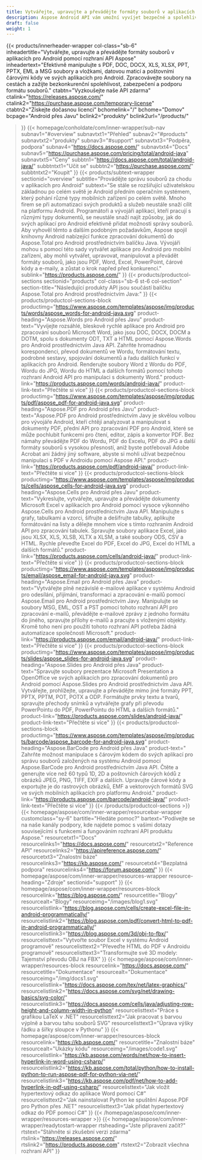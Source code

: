 ```yaml
---
title: Vytvářejte, upravujte a převádějte formáty souborů v aplikacích pro Android
description: Aspose Android API vám umožní vyvíjet bezpečné a spolehlivé aplikace pro Android pro zpracování PDF, wordových dokumentů, tabulek, prezentací, čárových kódů a e-mailů.
draft: false
weight: 1
---
```

{{< products/innerheader-wrapper col-class="sb-6"
  inheadertitle="Vytvářejte, upravujte a převádějte formáty souborů v aplikacích pro Android pomocí rozhraní API Aspose"
  inheadertext="Efektivně manipulujte s PDF, DOC, DOCX, XLS, XLSX, PPT, PPTX, EML a MSG soubory a vložkami, datovou maticí a poštovními čárovými kódy ve svých aplikacích pro Android. Zpracovávejte soubory na cestách a zažijte bezkonkurenční spolehlivost, zabezpečení a podporu formátu souborů."
  ctabtn="Vyzkoušejte naše API zdarma"
  ctalink="https://releases.aspose.com/"
  ctalink2="https://purchase.aspose.com/temporary-license"
  ctabtn2="Získejte dočasnou licenci"
  bchomelink="/"
  bchome="Domov"
  bcpage="Android přes Javu"
  bclink2="produkty"
  bclink2url="/products/"
>}}
  {{< homepage/conholdate/com/inner-wrapper/sub-nav 
subnav1="#overview"
subnavtxt1="Přehled" 
subnav2="#products"
subnavtxt2="produkty" 
subnav3="#support"
subnavtxt3="Podpěra, podpora" 
subnav4="https://docs.aspose.com/"
subnavtxt4="Docs" 
subnav5="https://purchase.aspose.com/pricing/total/android-java"
subnavtxt5="Ceny" 
subbtn1="https://docs.aspose.com/total/android-java/"
subbtntxt1="Učit se"
subbtn2="https://purchase.aspose.com/"
subbtntxt2="Koupit"
>}}
   {{< products/subtext-wrapper
   sectionid="overview" 
   subtitle="Provádějte správu souborů za chodu v aplikacích pro Android"
   subtext="Se stále se rozšiřující uživatelskou základnou po celém světě je Android předním operačním systémem, který pohání různé typy mobilních zařízení po celém světě. Mnoho firem se při automatizaci svých produktů a služeb neustále snaží cílit na platformu Android. Programátoři a vývojáři aplikací, kteří pracují s různými typy dokumentů, se neustále snaží najít způsoby, jak do svých aplikací pro Android efektivně přidat možnosti správy souborů. Aby vyhověl těmto a dalším podobným požadavkům, Aspose spojil knihovny Android nabízející funkce zpracování dokumentů do Aspose.Total pro Android prostřednictvím balíčku Java. Vývojáři mohou s pomocí této sady vytvářet aplikace pro Android pro mobilní zařízení, aby mohli vytvářet, upravovat, manipulovat a převádět formáty souborů, jako jsou PDF, Word, Excel, PowerPoint, čárové kódy a e-maily, a zůstat o krok napřed před konkurencí."
   sublink="https://products.aspose.com/"
>}} 
{{< products/productcol-sections
sectionid="products" 
col-class="sb-6 st-6 col-section"
section-title="Následující produkty API jsou součástí balíčku Aspose.Total pro Android prostřednictvím Java:"
>}}
{{< products/productcol-sections-block
productimg="https://www.aspose.com/templates/aspose/img/products/words/aspose_words-for-android-java.svg"
product-heading="Aspose.Words pro Android přes Javu"
product-text="Vyvíjejte rozsáhlé, bleskově rychlé aplikace pro Android pro zpracování souborů Microsoft Word, jako jsou DOC, DOCX, DOCM a DOTM, spolu s dokumenty ODT, TXT a HTML pomocí Aspose.Words pro Android prostřednictvím Java API. Zahrňte hromadnou korespondenci, převod dokumentů ve Wordu, formátování textu, podrobné sestavy, spojování dokumentů a řadu dalších funkcí v aplikacích pro Android. Renderujte soubory Word z Wordu do PDF, Wordu do JPG, Wordu do HTML a dalších formátů pomocí tohoto rozhraní Android API pro manipulaci s dokumenty Word."
product-link="https://products.aspose.com/words/android-java/" 
product-link-text="Přečtěte si více"
>}}
{{< products/productcol-sections-block
productimg="https://www.aspose.com/templates/aspose/img/products/pdf/aspose_pdf-for-android-java.svg"
product-heading="Aspose.PDF pro Android přes Javu"
product-text="Aspose.PDF pro Android prostřednictvím Javy je skvělou volbou pro vývojáře Android, kteří chtějí analyzovat a manipulovat s dokumenty PDF, přední API pro zpracování PDF pro Android, které se může pochlubit funkcemi pro čtení, editor, zápis a konvertor PDF. Bez námahy převádějte PDF do Wordu, PDF do Excelu, PDF do JPG a další formáty souborů s vysokou přesností, aniž byste potřebovali Adobe Acrobat ani žádný jiný software, abyste si mohli užívat bezpečnou manipulaci s PDF v Androidu pomocí Aspose API."
product-link="https://products.aspose.com/pdf/android-java/" 
product-link-text="Přečtěte si více"
>}}
{{< products/productcol-sections-block
productimg="https://www.aspose.com/templates/aspose/img/products/cells/aspose_cells-for-android-java.svg"
product-heading="Aspose.Cells pro Android přes Javu"
product-text="Vykreslujte, vytvářejte, upravujte a převádějte dokumenty Microsoft Excel v aplikacích pro Android pomocí vysoce výkonného Aspose.Cells pro Android prostřednictvím Java API. Manipulujte s grafy, tabulkami a vzorci, šifrujte a dešifrujte tabulky, aplikujte formátování na listy a dělejte mnohem více s tímto rozhraním Android API pro zpracování tabulek. Spravujte soubory aplikace Excel, jako jsou XLSX, XLS, XLSB, XLTX a XLSM, a také soubory ODS, CSV a HTML. Rychle převeďte Excel do PDF, Excel do JPG, Excel do HTML a dalších formátů."
product-link="https://products.aspose.com/cells/android-java/" 
product-link-text="Přečtěte si více"
>}}
{{< products/productcol-sections-block
productimg="https://www.aspose.com/templates/aspose/img/products/email/aspose_email-for-android-java.svg"
product-heading="Aspose.Email pro Android přes Java"
product-text="Vytvářejte plně nezávislé e-mailové aplikace v systému Android pro odesílání, přijímání, transformaci a zpracování e-mailů pomocí Aspose.Email pro Android prostřednictvím Javy. Manipulujte se soubory MSG, EML, OST a PST pomocí tohoto rozhraní API pro zpracování e-mailů, převádějte e-mailové zprávy z jednoho formátu do jiného, spravujte přílohy e-mailů a pracujte s vloženými objekty. Kromě toho není pro použití tohoto rozhraní API potřeba žádná automatizace společnosti Microsoft."
product-link="https://products.aspose.com/email/android-java/" 
product-link-text="Přečtěte si více"
>}}
{{< products/productcol-sections-block
productimg="https://www.aspose.com/templates/aspose/img/products/slides/aspose_slides-for-android-java.svg"
product-heading="Aspose.Slides pro Android přes Java"
product-text="Spravujte soubory prezentace Microsoft Presentation a OpenOffice ve svých aplikacích pro zpracování dokumentů pro Android pomocí Aspose.Slides pro Android prostřednictvím Java API. Vytvářejte, prohlížejte, upravujte a převádějte mimo jiné formáty PPT, PPTX, PPTM, POT, POTX a ODP. Formátujte prvky textu a tvarů, spravujte přechody snímků a vytvářejte grafy při převodu PowerPointu do PDF, PowerPointu do HTML a dalších formátů."
product-link="https://products.aspose.com/slides/android-java/" 
product-link-text="Přečtěte si více"
>}}
{{< products/productcol-sections-block
productimg="https://www.aspose.com/templates/aspose/img/products/barcode/aspose_barcode-for-android-java.svg"
product-heading="Aspose.BarCode pro Android přes Java"
product-text=" Zahrňte možnost manipulace s čárovým kódem do svých aplikací pro správu souborů založených na systému Android pomocí Aspose.BarCode pro Android prostřednictvím Java API. Čtěte a generujte více než 60 typů 1D, 2D a poštovních čárových kódů z obrázků JPEG, PNG, TIFF, EXIF a dalších. Upravujte čárové kódy a exportujte je do rastrových obrázků, EMF a vektorových formátů SVG ve svých mobilních aplikacích pro platformu Android."
product-link="https://products.aspose.com/barcode/android-java/" 
product-link-text="Přečtěte si více"
>}} 
{{< /products/productcol-sections >}}
{{< homepage/aspose/com/inner-wrapper/resourcebar-wrapper
customclass="sy-6"
bartitle="Hledáte pomoc?"
bartext="Podívejte se na naše kanály podpory, kde najdete pomoc s vašimi dotazy souvisejícími s funkcemi a fungováním rozhraní API produktu Aspose."
resourcetxt1="Docs"
resourcelinks1="https://docs.aspose.com/"
resourcetxt2="Reference API"
resourcelinks2="https://apireference.aspose.com/"
resourcetxt3="Znalostní báze"
resourcelinks3="https://kb.aspose.com/"
resourcetxt4="Bezplatná podpora"
resourcelinks4="https://forum.aspose.com/"
>}}
{{< homepage/aspose/com/inner-wrapper/resources-wrapper
resource-heading="Zdroje"
sectionid="support"
>}}
{{< homepage/aspose/com/inner-wrapper/resources-block
resourcelink="https://blog.aspose.com/"
resourcetitle="Blogy"
resourcealt="Blogy"
resourceimg="/images/blog1.svg"
resourcelistlink="https://blog.aspose.com/cells/create-excel-file-in-android-programmatically/"
resourcelistlink2="https://blog.aspose.com/pdf/convert-html-to-pdf-in-android-programmatically/"
resourcelistlink3="https://blog.aspose.com/3d/obj-to-fbx/"
resourcelisttext="Vytvořte soubor Excel v systému Android programově"
resourcelisttext2="Převeďte HTML do PDF v Androidu programově"
resourcelisttext3="Transformujte své 3D modely: Tajemství převodu OBJ na FBX"
>}}
{{< homepage/aspose/com/inner-wrapper/resources-block
resourcelink="https://docs.aspose.com/"
resourcetitle="Dokumentace"
resourcealt="Dokumentace"
resourceimg="/img/docs1.svg"
resourcelistlink="https://docs.aspose.com/tex/net/latex-graphics/"
resourcelistlink2="https://docs.aspose.com/svg/net/drawing-basics/svg-color/"
resourcelistlink3="https://docs.aspose.com/cells/java/adjusting-row-height-and-column-width-in-python"
resourcelisttext="Práce s grafikou LaTeX v .NET"
resourcelisttext2="Jak pracovat s barvou výplně a barvou tahu souborů SVG"
resourcelisttext3="Úprava výšky řádku a šířky sloupce v Pythonu"
>}}
{{< homepage/aspose/com/inner-wrapper/resources-block
resourcelink="https://kb.aspose.com/"
resourcetitle="Znalostní báze"
resourcealt="Ukázky kódu"
resourceimg="/images/code1.svg"
resourcelistlink="https://kb.aspose.com/words/net/how-to-insert-hyperlink-in-word-using-csharp/"
resourcelistlink2="https://kb.aspose.com/total/python/how-to-install-python-to-run-aspose-pdf-for-python-via-net/"
resourcelistlink3="https://kb.aspose.com/pdf/net/how-to-add-hyperlink-in-pdf-using-csharp/"
resourcelisttext="Jak vložit hypertextový odkaz do aplikace Word pomocí C#"
resourcelisttext2="Jak nainstalovat Python ke spuštění Aspose.PDF pro Python přes .NET"
resourcelisttext3="Jak přidat hypertextový odkaz do PDF pomocí C#"
>}}
{{< /homepage/aspose/com/inner-wrapper/resources-wrapper >}}
{{< homepage/aspose/com/inner-wrapper/readytostart-wrapper
rtsheading="Jste připraveni začít?"
rtstext="Stáhněte si zkušební verzi zdarma"
rtslink="https://releases.aspose.com/"
rtslink2="https://products.aspose.com"
rtstext2="Zobrazit všechna rozhraní API"
>}}
